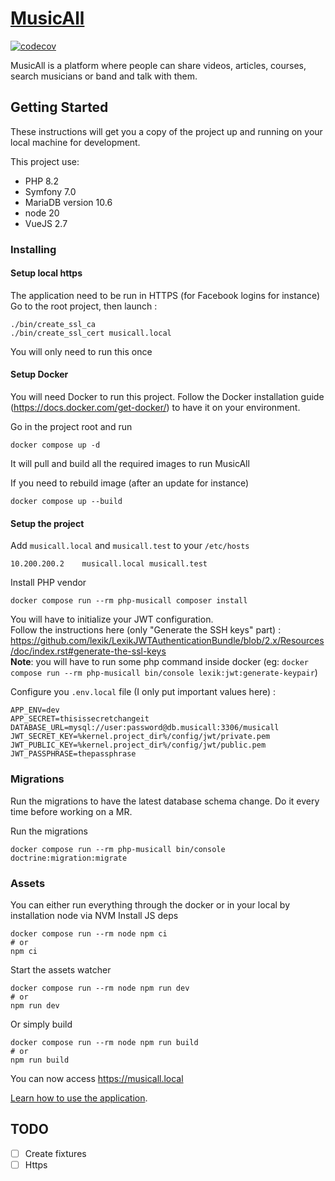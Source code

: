 # [MusicAll](https://www.musicall.com)

[![codecov](https://codecov.io/gh/Cryde/musicall/branch/master/graph/badge.svg?token=7RK8UIL2RH)](https://codecov.io/gh/Cryde/musicall)

MusicAll is a platform where people can share videos, articles, courses, search musicians or band and talk with them.

## Getting Started

These instructions will get you a copy of the project up and running on your local machine for development.

This project use: 
- PHP 8.2
- Symfony 7.0
- MariaDB version 10.6
- node 20
- VueJS 2.7

### Installing

#### Setup local https

The application need to be run in HTTPS (for Facebook logins for instance)
Go to the root project, then launch :  
```
./bin/create_ssl_ca
./bin/create_ssl_cert musicall.local
```
You will only need to run this once

#### Setup Docker

You will need Docker to run this project.
Follow the Docker installation guide (https://docs.docker.com/get-docker/) to have it on your environment.

Go in the project root and run 
```
docker compose up -d
```
It will pull and build all the required images to run MusicAll

If you need to rebuild image (after an update for instance)
``` 
docker compose up --build
```

#### Setup the project

Add `musicall.local` and `musicall.test` to your `/etc/hosts`
```
10.200.200.2 	musicall.local musicall.test
```

Install PHP vendor
```
docker compose run --rm php-musicall composer install
```

You will have to initialize your JWT configuration.   
Follow the instructions here (only "Generate the SSH keys" part) : https://github.com/lexik/LexikJWTAuthenticationBundle/blob/2.x/Resources/doc/index.rst#generate-the-ssl-keys  
**Note**: you will have to run some php command inside docker (eg: `docker compose run --rm php-musicall bin/console lexik:jwt:generate-keypair`)

Configure you ```.env.local``` file (I only put important values here) :
```
APP_ENV=dev
APP_SECRET=thisissecretchangeit
DATABASE_URL=mysql://user:password@db.musicall:3306/musicall
JWT_SECRET_KEY=%kernel.project_dir%/config/jwt/private.pem
JWT_PUBLIC_KEY=%kernel.project_dir%/config/jwt/public.pem
JWT_PASSPHRASE=thepassphrase
```

### Migrations
Run the migrations to have the latest database schema change. Do it every time before working on a MR.

Run the migrations
```
docker compose run --rm php-musicall bin/console doctrine:migration:migrate
```

### Assets 

You can either run everything through the docker or in your local by installation node via NVM
Install JS deps
```
docker compose run --rm node npm ci 
# or 
npm ci
```


Start the assets watcher
```
docker compose run --rm node npm run dev
# or
npm run dev
```
Or simply build 
```
docker compose run --rm node npm run build
# or
npm run build
```


You can now access https://musicall.local

[Learn how to use the application](doc/README).

## TODO

- [ ] Create fixtures
- [ ] Https
